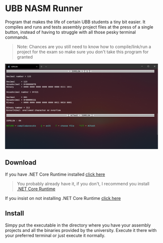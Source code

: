 # UBB NASM Runner

Program that makes the life of certain UBB students a tiny bit easier.
It compiles and runs and tests assembly project files at the press of a single button,
instead of having to struggle with all those pesky terminal commands.

> Note: Chances are you still need to know how to compile/link/run a project for the exam so make sure you don't take this program for granted

![demo](https://raw.githubusercontent.com/FLevent29/UBB-NASM-Runner/master/demo.png)

## Download

If you have .NET Core Runtime installed [click here]()
> You probably already have it, if you don't, I recommend you install [.NET Core Runtime](https://dotnet.microsoft.com/download/dotnet-core/current/runtime)

If you insist on not installing .NET Core Runtime [click here]()

## Install

Simpy put the executable in the directory where you have your assembly projects and all the binaries provided by the university.
Execute it there with your preferred terminal or just execute it normally.
